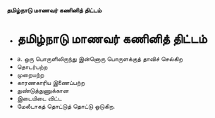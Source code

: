 **தமிழ்நாடு மாணவர் கணினித் திட்டம்**
- # தமிழ்நாடு மாணவர் கணினித் திட்டம்
- a. ஒரு பொருளிலிருந்து இன்னொரு பொருளக்குத் தாவிச் செல்கிற
- தொடர்பற்ற
- முறையற்ற
- காரணகாரிய இணைப்பற்ற
- துண்டுத்துணுக்கான
- இடையிடை விட்ட
- மேலீடாகத் தொட்டுத் தொட்டு ஓடுகிற.

